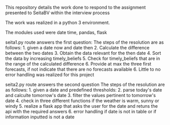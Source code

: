 This repository details the work done to respond to the assignment presented to SeitaBV within the interview process

The work was realized in a python 3 environment.

The modules used were date time, pandas, flask

seita1.py route answers the first question:
The steps of the resolution are as follows:
	1. given a date now and date then
	2. Calculate the difference between the two dates
	3. Obtain the data relevant for the then date
	4. Sort the data by increasing timely_beliefs
	5. Check for timely_beliefs that are in the range of the calculated difference
	6. Provide at max the three first forecasts, if not indicate that there are no forecasts available
	6. Little to no error handling was realized for this project

seita2.py route answers the second question
The steps of the resolution are as follows:
	1. given a date and predefined thresholds: 
	2. parse today's date and calculte tomorrow's date
	3. filter the values pertinent to tomorrow's date
	4. check in three different functions if the weather is warm, sunny or windy
	5. realize a flask app that asks the user for the date and retuns the api with the required answers
	6. error handling if date is not in table or if information inputted is not a date
